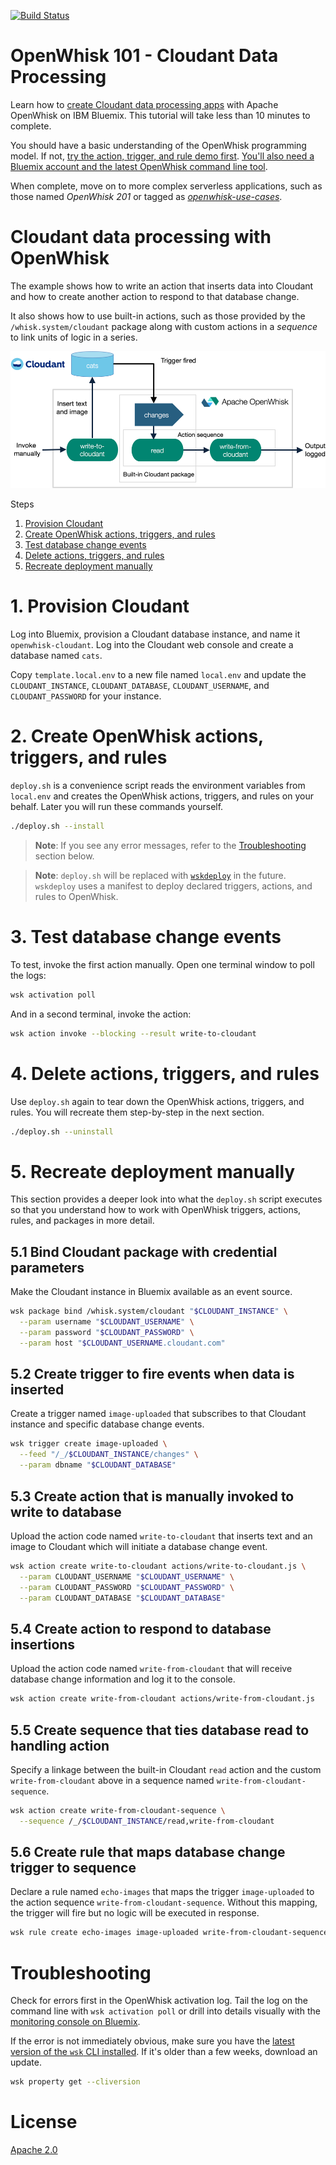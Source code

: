 [![Build Status](https://travis-ci.org/IBM/openwhisk-data-processing-cloudant.svg?branch=master)](https://travis-ci.org/IBM/openwhisk-data-processing-cloudant)

# OpenWhisk 101 - Cloudant Data Processing
Learn how to [create Cloudant data processing apps](https://github.com/IBM/openwhisk-data-processing-cloudant/wiki) with Apache OpenWhisk on IBM Bluemix. This tutorial will take less than 10 minutes to complete.

You should have a basic understanding of the OpenWhisk programming model. If not, [try the action, trigger, and rule demo first](https://github.com/IBM/openwhisk-action-trigger-rule). [You'll also need a Bluemix account and the latest OpenWhisk command line tool](docs/OPENWHISK.md).

When complete, move on to more complex serverless applications, such as those named _OpenWhisk 201_ or tagged as [_openwhisk-use-cases_](https://github.com/search?q=topic%3Aopenwhisk-use-cases+org%3AIBM&type=Repositories).

# Cloudant data processing with OpenWhisk
The example shows how to write an action that inserts data into Cloudant and how to create another action to respond to that database change.

It also shows how to use built-in actions, such as those provided by the `/whisk.system/cloudant` package along with custom actions in a _sequence_ to link units of logic in a series.

![High level diagram](docs/data-processing-cloudant.png)

Steps

1. [Provision Cloudant](#1-provision-cloudant)
2. [Create OpenWhisk actions, triggers, and rules](#2-create-openwhisk-actions-triggers-and-rules)
3. [Test database change events](#3-test-database-change-events)
4. [Delete actions, triggers, and rules](#4-delete-actions-triggers-and-rules)
5. [Recreate deployment manually](#5-recreate-deployment-manually)

# 1. Provision Cloudant
Log into Bluemix, provision a Cloudant database instance, and name it `openwhisk-cloudant`. Log into the Cloudant web console and create a database named `cats`.

Copy `template.local.env` to a new file named `local.env` and update the `CLOUDANT_INSTANCE`, `CLOUDANT_DATABASE`, `CLOUDANT_USERNAME`, and `CLOUDANT_PASSWORD` for your instance.

# 2. Create OpenWhisk actions, triggers, and rules
`deploy.sh` is a convenience script reads the environment variables from `local.env` and creates the OpenWhisk actions, triggers, and rules on your behalf. Later you will run these commands yourself.

```bash
./deploy.sh --install
```
> **Note**: If you see any error messages, refer to the [Troubleshooting](#troubleshooting) section below.

> **Note**: `deploy.sh` will be replaced with [`wskdeploy`](https://github.com/openwhisk/openwhisk-wskdeploy) in the future. `wskdeploy` uses a manifest to deploy declared triggers, actions, and rules to OpenWhisk.

# 3. Test database change events
To test, invoke the first action manually. Open one terminal window to poll the logs:
```bash
wsk activation poll
```

And in a second terminal, invoke the action:
```bash
wsk action invoke --blocking --result write-to-cloudant
```

# 4. Delete actions, triggers, and rules
Use `deploy.sh` again to tear down the OpenWhisk actions, triggers, and rules. You will recreate them step-by-step in the next section.

```bash
./deploy.sh --uninstall
```

# 5. Recreate deployment manually
This section provides a deeper look into what the `deploy.sh` script executes so that you understand how to work with OpenWhisk triggers, actions, rules, and packages in more detail.

## 5.1 Bind Cloudant package with credential parameters
Make the Cloudant instance in Bluemix available as an event source.

```bash
wsk package bind /whisk.system/cloudant "$CLOUDANT_INSTANCE" \
  --param username "$CLOUDANT_USERNAME" \
  --param password "$CLOUDANT_PASSWORD" \
  --param host "$CLOUDANT_USERNAME.cloudant.com"
```

## 5.2 Create trigger to fire events when data is inserted
Create a trigger named `image-uploaded` that subscribes to that Cloudant instance and specific database change events.

```bash
wsk trigger create image-uploaded \
  --feed "/_/$CLOUDANT_INSTANCE/changes" \
  --param dbname "$CLOUDANT_DATABASE"
```

## 5.3 Create action that is manually invoked to write to database
Upload the action code named `write-to-cloudant` that inserts text and an image to Cloudant which will initiate a database change event.

```bash
wsk action create write-to-cloudant actions/write-to-cloudant.js \
  --param CLOUDANT_USERNAME "$CLOUDANT_USERNAME" \
  --param CLOUDANT_PASSWORD "$CLOUDANT_PASSWORD" \
  --param CLOUDANT_DATABASE "$CLOUDANT_DATABASE"
```

## 5.4 Create action to respond to database insertions
Upload the action code named `write-from-cloudant` that will receive database change information and log it to the console.

```bash
wsk action create write-from-cloudant actions/write-from-cloudant.js
```

## 5.5 Create sequence that ties database read to handling action
Specify a linkage between the built-in Cloudant `read` action and the custom `write-from-cloudant` above in a sequence named `write-from-cloudant-sequence`.

```bash
wsk action create write-from-cloudant-sequence \
  --sequence /_/$CLOUDANT_INSTANCE/read,write-from-cloudant
```

## 5.6 Create rule that maps database change trigger to sequence
Declare a rule named `echo-images` that maps the trigger `image-uploaded` to the action sequence `write-from-cloudant-sequence`. Without this mapping, the trigger will fire but no logic will be executed in response.

```bash
wsk rule create echo-images image-uploaded write-from-cloudant-sequence
```

# Troubleshooting
Check for errors first in the OpenWhisk activation log. Tail the log on the command line with `wsk activation poll` or drill into details visually with the [monitoring console on Bluemix](https://console.ng.bluemix.net/openwhisk/dashboard).

If the error is not immediately obvious, make sure you have the [latest version of the `wsk` CLI installed](https://console.ng.bluemix.net/openwhisk/learn/cli). If it's older than a few weeks, download an update.
```bash
wsk property get --cliversion
```

# License
[Apache 2.0](LICENSE.txt)
